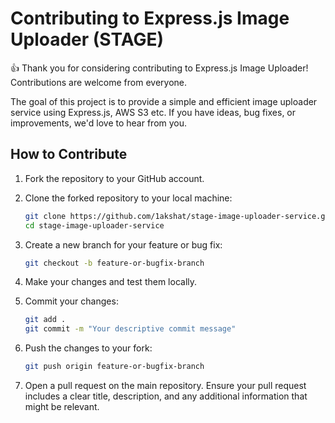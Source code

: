 # Contributing to Express.js Image Uploader (STAGE)

👍 Thank you for considering contributing to Express.js Image Uploader! Contributions are welcome from everyone.

The goal of this project is to provide a simple and efficient image uploader service using Express.js, AWS S3 etc. If you have ideas, bug fixes, or improvements, we'd love to hear from you.

## How to Contribute

1.  Fork the repository to your GitHub account.
2.  Clone the forked repository to your local machine:

    ```bash
    git clone https://github.com/1akshat/stage-image-uploader-service.git
    cd stage-image-uploader-service
    ```

3.  Create a new branch for your feature or bug fix:

    ```bash
    git checkout -b feature-or-bugfix-branch
    ```

4.  Make your changes and test them locally.

5.  Commit your changes:

    ```bash
    git add .
    git commit -m "Your descriptive commit message"
    ```

6.  Push the changes to your fork:

    ```bash
    git push origin feature-or-bugfix-branch
    ```

7.  Open a pull request on the main repository. Ensure your pull request includes a clear title, description, and any additional information that might be relevant.
